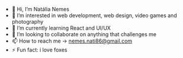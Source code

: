 - 👋 Hi, I’m Natália Nemes
- 👀 I’m interested in web development, web design, video games and photography
- 🌱 I’m currently learning React and UI/UX
- 💞️ I’m looking to collaborate on anything that challenges me
- 📫 How to reach me -> nemes.nati86@gmail.com
- ⚡ Fun fact: i love foxes

<!---
nemesnati/nemesnati is a ✨ special ✨ repository because its `README.md` (this file) appears on your GitHub profile.
You can click the Preview link to take a look at your changes.
--->
